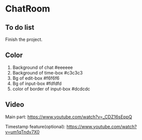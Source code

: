 # ChatRoom

## To do list
Finish the project.

## Color
1. Background of chat
    #eeeeee
2. Background of time-box
    #c3c3c3
3. Bg of edit-box
    #f6f6f6
4. Bg of input-box
    #fdfdfd
5. color of border of input-box
    #dcdcdc

## Video
Main part: https://www.youtube.com/watch?v=_CDZ16sEppQ

Timestamp feature(optional): https://www.youtube.com/watch?v=um1qTndv7X0